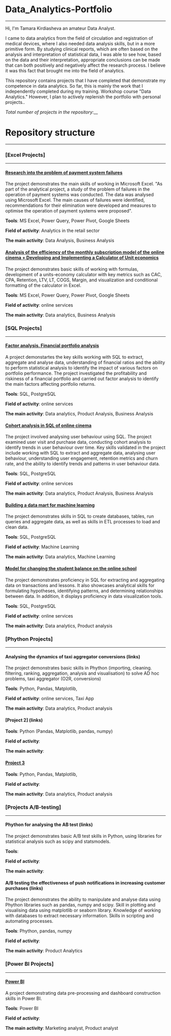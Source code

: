 # Data_Analytics-Portfolio
---

Hi, I'm Tamara Kirdiasheva an amateur Data Analyst. 

I came to data analytics from the field of circulation and registration of medical devices, where I also needed data analysis skills, but in a more primitive form. 
By studying clinical reports, which are often based on the analysis and interpretation of statistical data, I was able to see how, based on the data and their interpretation, appropriate conclusions can be made that can both positively and negatively affect the research process.
I believe it was this fact that brought me into the field of analytics.

This repository contains projects that I have completed that demonstrate my competence in data analytics. 
So far, this is mainly the work that I independently completed during my training. Workshop course "Data Analytics." 
However, I plan to actively replenish the portfolio with personal projects..

_Total number of projects in the repository:___

# Repository structure

---
### [Excel Projects]
---

#### [Research into the problem of payment system failures](links)
The project demonstrates the main skills of working in Microsoft Excel.
"As part of the analytical project, a study of the problem of failures in the operation of payment systems was conducted. The data was analysed using Microsoft Excel. The main causes of failures were identified, recommendations for their elimination were developed and measures to optimise the operation of payment systems were proposed".

**Tools**: MS Excel, Power Query, Power Pivot, Google Sheets

**Field of activity**: Analytics in the retail sector

**The main activity**: Data Analysis, Business Analysis


#### [Analysis of the efficiency of the monthly subscription model of the online cinema +  Developing and Implementing a Calculator of Unit economics](links)
The project demonstrates basic skills of working with formulas, development of a units-economy calculator with key metrics such as CAC, CPA, Retention, LTV, LT, COGS, Margin, and visualization and conditional formatting of the calculator in Excel.

**Tools**: MS Excel, Power Query, Power Pivot, Google Sheets

**Field of activity**: online services

**The main activity**: Data analytics, Business Analysis


### [SQL Projects]
---

#### [Factor analysis. Financial portfolio analysis](links)
A project demonstartes the key skills working with SQL to extract, aggregate and analyse data, understanding of financial ratios and the ability to perform statistical analysis to identify the impact of various factors on portfolio performance. The project investigated the profitability and riskiness of a financial portfolio and carried out factor analysis to identify the main factors affecting portfolio returns. 


**Tools**: SQL, PostgreSQL 

**Field of activity**: online services

**The main activity**: Data analytics, Product Analysis, Business Analysis 

#### [Cohort analysis in SQL of online cinema](links)

The project involved analysing user behaviour using SQL. 
The project examined user visit and purchase data, conducting cohort analysis to identify trends in user behaviour over time.
Key skills validated in the project include working with SQL to extract and aggregate data, analysing user behaviour, understanding user engagement, retention metrics and churn rate, and the ability to identify trends and patterns in user behaviour data.

**Tools**: SQL, PostgreSQL 

**Field of activity**: online services

**The main activity**: Data analytics, Product Analysis, Business Analysis

#### [Building a data mart for machine learning](links)

The project demonstrates skills in SQL to create databases, tables, run queries and aggregate data, as well as skills in ETL processes to load and clean data. 

**Tools**: SQL, PostgreSQL 

**Field of activity**: Machine Learning

**The main activity**: Data analytics, Machine Learning

#### [Model for changing the student balance on the online school](links)

The project demonstrates proficiency in SQL for extracting and aggregating data on transactions and lessons. 
It also showcases analytical skills for formulating hypotheses, identifying patterns, and determining relationships between data. 
In addition, it displays proficiency in data visualization tools.   

**Tools**: SQL, PostgreSQL 

**Field of activity**: online services

**The main activity**: Data analytics, Product analysis  


### [Phython Projects]
---

#### Analysing the dynamics of taxi aggregator conversions (links)

The project demonstrates basic skills in Phython (importing, cleaning. filtering, ranking, aggregation, analysis and visualisation) to solve AD hoc problems, taxi aggregator (O2R, conversions)

**Tools**: Python, Pandas, Matplotlib, 

**Field of activity**: online services, Taxi App

**The main activity**: Data analytics, Product analysis


#### [Project 2] (links)

**Tools**: Python (Pandas, Matplotlib, pandas, numpy)

**Field of activity**:

**The main activity**: 



#### [Project 3](links)

**Tools**: Python, Pandas, Matplotlib, 

**Field of activity**: 

**The main activity**: Data analytics, Product analysis


### [Projects A/B-testing]
---

#### Phython for analysing the AB test (links)

The project demonstrates basic A/B test skills in Python, using libraries for statistical analysis such as scipy and statsmodels.

**Tools**:

**Field of activity**:

**The main activity**: 

#### A/B testing the effectiveness of push notifications in increasing customer purchases (links)

The project demonstrates the ability to manipulate and analyse data using Phython libraries such as pandas, numpy and scipy.
Skill in plotting and visualising data using matplotlib or seaborn library.
Knowledge of working with databases to extract necessary information.
Skills in scripting and automating processes.

**Tools**: Phython, pandas, numpy

**Field of activity**:

**The main activity**: Product Analytics

### [Power BI Projects]
---

#### [Power BI](links)

A project demonstrating data pre-processing and dashboard construction skills in Power BI. 

**Tools**: Power BI

**Field of activity**: 

**The main activity**: Marketing analyst, Product analyst



